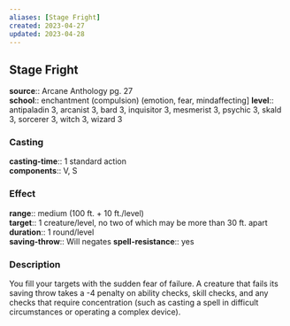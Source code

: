 ```yaml
---
aliases: [Stage Fright]
created: 2023-04-27
updated: 2023-04-28
---
```


## Stage Fright

**source**:: Arcane Anthology pg. 27  
**school**:: enchantment (compulsion) (emotion, fear, mindaffecting\]
**level**:: antipaladin 3, arcanist 3, bard 3, inquisitor 3, mesmerist 3, psychic 3, skald 3, sorcerer 3, witch 3, wizard 3

### Casting

**casting-time**:: 1 standard action  
**components**:: V, S

### Effect

**range**:: medium (100 ft. + 10 ft./level)  
**target**:: 1 creature/level, no two of which may be more than 30 ft. apart  
**duration**:: 1 round/level  
**saving-throw**:: Will negates
**spell-resistance**:: yes

### Description

You fill your targets with the sudden fear of failure. A creature that fails its saving throw takes a -4 penalty on ability checks, skill checks, and any checks that require concentration (such as casting a spell in difficult circumstances or operating a complex device).
